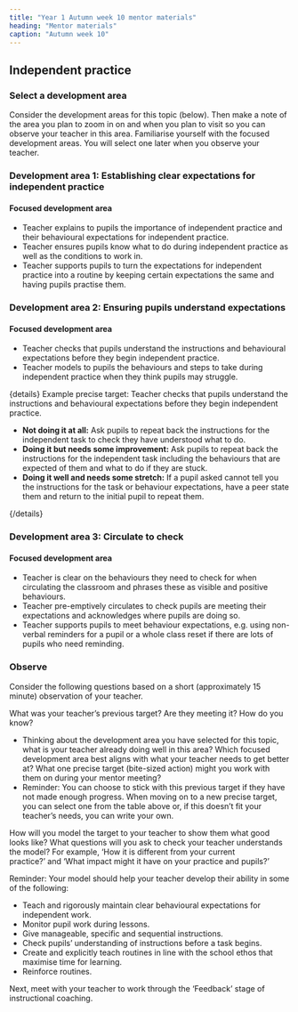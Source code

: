 ```yaml
---
title: "Year 1 Autumn week 10 mentor materials"
heading: "Mentor materials"
caption: "Autumn week 10"
---
```



## Independent practice

### Select a development area

Consider the development areas for this topic (below). Then make a note of the area you plan to zoom in on and when you plan to visit so you can observe your teacher in this area. Familiarise yourself with the focused development areas. You will select one later when you observe your teacher.

### Development area 1: Establishing clear expectations for independent practice

#### Focused development area   

- Teacher explains to pupils the importance of independent practice and their behavioural expectations for independent practice. 
- Teacher ensures pupils know what to do during independent practice as well as the conditions to work in. 
- Teacher supports pupils to turn the expectations for independent practice into a routine by keeping certain expectations the same and having pupils practise them.

### Development area 2: Ensuring pupils understand expectations

#### Focused development area   

- Teacher checks that pupils understand the instructions and behavioural expectations before they begin independent practice. 
- Teacher models to pupils the behaviours and steps to take during independent practice when they think pupils may struggle.

{details}
Example precise target: Teacher checks that pupils understand the instructions and behavioural expectations before they begin independent practice.


- **Not doing it at all:** Ask pupils to repeat back the instructions for the independent task to check they have understood what to do.
- **Doing it but needs some improvement:** Ask pupils to repeat back the instructions for the independent task including the behaviours that are expected of them and what to do if they are stuck.
- **Doing it well and needs some stretch:** If a pupil asked cannot tell you the instructions for the task or behaviour expectations, have a peer state them and return to the initial pupil to repeat them.


{/details}


### Development area 3: Circulate to check

#### Focused development area   

- Teacher is clear on the behaviours they need to check for when circulating the classroom and phrases these as visible and positive behaviours. 
- Teacher pre-emptively circulates to check pupils are meeting their expectations and acknowledges where pupils are doing so. 
- Teacher supports pupils to meet behaviour expectations, e.g. using non-verbal reminders for a pupil or a whole class reset if there are lots of pupils who need reminding.

### Observe

Consider the following questions based on a short (approximately 15 minute) observation of your teacher.

What was your teacher’s previous target? Are they meeting it? How do you know?

- Thinking about the development area you have selected for this topic, what is your teacher already doing well in this area? Which focused development area best aligns with what your teacher needs to get better at? What one precise target (bite-sized action) might you work with them on during your mentor meeting?
- Reminder: You can choose to stick with this previous target if they have not made enough progress. When moving on to a new precise target, you can select one from the table above or, if this doesn’t fit your teacher’s needs, you can write your own.

How will you model the target to your teacher to show them what good looks like? What questions will you ask to check your teacher understands the model? For example, ‘How it is different from your current practice?’ and ‘What impact might it have on your practice and pupils?’

Reminder: Your model should help your teacher develop their ability in some of the following:

- Teach and rigorously maintain clear behavioural expectations for independent work.
- Monitor pupil work during lessons.
- Give manageable, specific and sequential instructions.
- Check pupils’ understanding of instructions before a task begins.
- Create and explicitly teach routines in line with the school ethos that maximise time for learning.
- Reinforce routines.

Next, meet with your teacher to work through the ‘Feedback’ stage of instructional coaching. 

